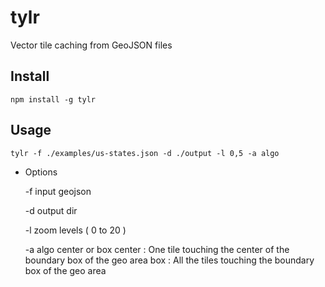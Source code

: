 tylr
====

Vector tile caching from GeoJSON files

## Install

    npm install -g tylr 

## Usage 

    tylr -f ./examples/us-states.json -d ./output -l 0,5 -a algo

  * Options
    
    -f input geojson
    
    -d output dir
    
    -l zoom levels ( 0 to 20 )

    -a algo center or box
       center : One tile touching the center of the boundary box of the geo area 
       box : All the tiles touching the boundary box of the geo area
